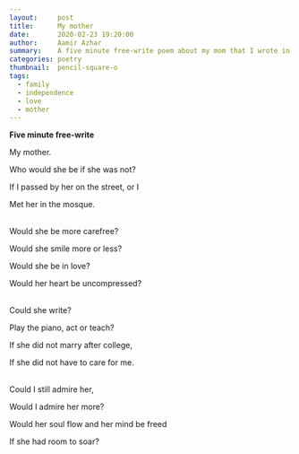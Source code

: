 ```yaml
---
layout:     post
title:      My mother
date:       2020-02-23 19:20:00
author:     Aamir Azhar
summary:    A five minute free-write poem about my mom that I wrote in a writing group meeting.
categories: poetry
thumbnail:  pencil-square-o
tags:
  - family
  - independence
  - love
  - mother
---
```

**Five minute free-write**

My mother.

Who would she be if she was not?

If I passed by her on the street, or I

Met her in the mosque.

<br>
Would she be more carefree?

Would she smile more or less?

Would she be in love?

Would her heart be uncompressed?

<br>
Could she write?

Play the piano, act or teach?

If she did not marry after college,

If she did not have to care for me.

<br>
Could I still admire her,

Would I admire her more?

Would her soul flow and her mind be freed

If she had room to soar?
